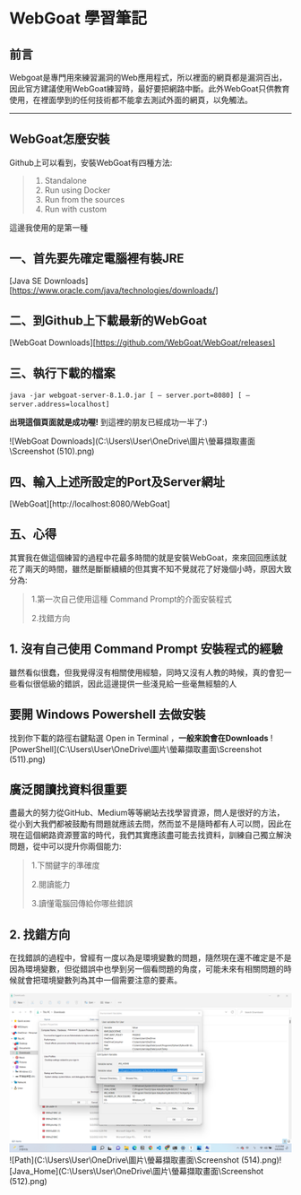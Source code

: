 # WebGoat 學習筆記
## 前言
Webgoat是專門用來練習漏洞的Web應用程式，所以裡面的網頁都是漏洞百出，因此官方建議使用WebGoat練習時，最好要把網路中斷。此外WebGoat只供教育使用，在裡面學到的任何技術都不能拿去測試外面的網頁，以免觸法。
***
## WebGoat怎麼安裝
Github上可以看到，安裝WebGoat有四種方法:
> 1. Standalone
> 2. Run using Docker
> 3. Run from the sources
> 4. Run with custom

這邊我使用的是第一種
## 一、首先要先確定電腦裡有裝JRE
[Java SE Downloads][https://www.oracle.com/java/technologies/downloads/]

## 二、到Github上下載最新的WebGoat

[WebGoat Downloads][https://github.com/WebGoat/WebGoat/releases]

## 三、執行下載的檔案
	java -jar webgoat-server-8.1.0.jar [ — server.port=8080] [ — server.address=localhost]
**出現這個頁面就是成功喔!** 到這裡的朋友已經成功一半了:)

![WebGoat Downloads](C:\Users\User\OneDrive\圖片\螢幕擷取畫面\Screenshot (510).png)

## 四、輸入上述所設定的Port及Server網址
[WebGoat][http://localhost:8080/WebGoat]
## 五、心得
其實我在做這個練習的過程中花最多時間的就是安裝WebGoat，來來回回應該就花了兩天的時間，雖然是斷斷續續的但其實不知不覺就花了好幾個小時，原因大致分為: 
> 1.第一次自己使用這種 Command Prompt的介面安裝程式
>
> 2.找錯方向

## 1. 沒有自己使用 Command Prompt 安裝程式的經驗
雖然看似很蠢，但我覺得沒有相關使用經驗，同時又沒有人教的時候，真的會犯一些看似很低級的錯誤，因此這邊提供一些淺見給一些毫無經驗的人
## 要開 Windows Powershell 去做安裝
找到你下載的路徑右鍵點選 Open in Terminal ，**一般來說會在Downloads**
![PowerShell](C:\Users\User\OneDrive\圖片\螢幕擷取畫面\Screenshot (511).png)

## 廣泛閱讀找資料很重要
盡最大的努力從GitHub、Medium等等網站去找學習資源，問人是很好的方法，從小到大我們都被鼓勵有問題就應該去問，然而並不是隨時都有人可以問，因此在現在這個網路資源豐富的時代，我們其實應該盡可能去找資料，訓練自己獨立解決問題，從中可以提升你兩個能力:
>1.下關鍵字的準確度
>
>2.閱讀能力
>
>3.讀懂電腦回傳給你哪些錯誤

## 2. 找錯方向

在找錯誤的過程中，曾經有一度以為是環境變數的問題，隨然現在還不確定是不是因為環境變數，但從錯誤中也學到另一個看問題的角度，可能未來有相關問題的時候就會把環境變數列為其中一個需要注意的要素。

![JRE_Home](https://github.com/YuCheng1122/WebGoat/blob/master/Screenshot%20(513).png)![Path](C:\Users\User\OneDrive\圖片\螢幕擷取畫面\Screenshot (514).png)![Java_Home](C:\Users\User\OneDrive\圖片\螢幕擷取畫面\Screenshot (512).png)
